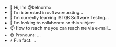 - 👋 Hi, I’m @Delnorma
- 👀 I’m interested in software testing...
- 🌱 I’m currently learning ISTQB Software Testing...
- 💞️ I’m looking to collaborate on this subject...
- 📫 How to reach me you can reach me via e-mail...
- 😄 Pronouns: ...
- ⚡ Fun fact: ...

<!---
Delnorma/Delnorma is a ✨ special ✨ repository because its `README.md` (this file) appears on your GitHub profile.
You can click the Preview link to take a look at your changes.
--->
